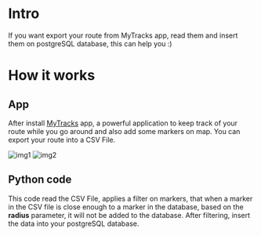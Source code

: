 # Intro
If you want export your route from MyTracks app, read them and insert them on postgreSQL database, this can help you :)

# How it works
## App
After install [MyTracks](https://play.google.com/store/apps/details?id=com.zihua.android.mytracks&hl=en_US) app, a powerful application to keep track of your route while you go around and also add some markers on map.
You can export your route into a CSV File.

![img1](https://lh3.googleusercontent.com/1l4ZrFs_wRppdHAtTogDT_CZ5ESFKBQ_dC1nOLQglEypt28xELkrngTvoDwSYk3SRQ=w1366-h664-rw)
![img2](https://lh3.googleusercontent.com/ecrJKLgW4IhqBPJXlm6E7u7AM8CDfa4g7fyBz1NSzxy35ebu1hNrhVYDk3j7b52u9_rK=w1366-h664-rw)

## Python code
This code read the CSV File, applies a filter on markers, that when a marker in the CSV file is close enough to a marker in the database, based on the **radius** parameter, it will not be added to the database.
After filtering, insert the data into your postgreSQL database.
